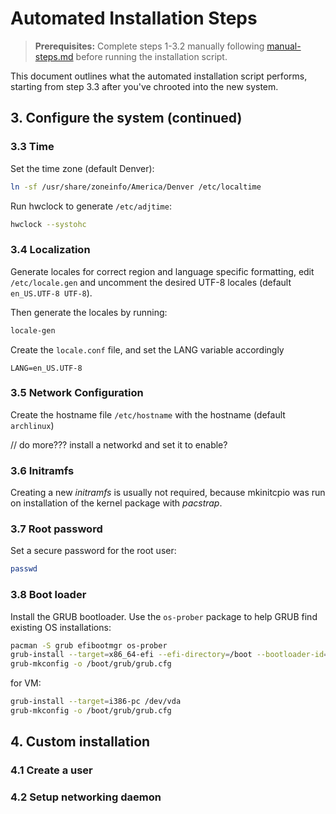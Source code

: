 # Automated Installation Steps

> **Prerequisites:** Complete steps 1-3.2 manually following [manual-steps.md](manual-steps.md) before running the installation script.

This document outlines what the automated installation script performs, starting from step 3.3 after you've chrooted into the new system.

## 3. Configure the system (continued)

### 3.3 Time

Set the time zone (default Denver):

```bash
ln -sf /usr/share/zoneinfo/America/Denver /etc/localtime
```

Run hwclock to generate `/etc/adjtime`:

```bash
hwclock --systohc
```

### 3.4 Localization

Generate locales for correct region and language specific formatting, edit `/etc/locale.gen` and uncomment the desired UTF-8 locales (default `en_US.UTF-8 UTF-8`).

Then generate the locales by running:

```bash
locale-gen
```

Create the `locale.conf` file, and set the LANG variable accordingly

```
LANG=en_US.UTF-8
```

### 3.5 Network Configuration

Create the hostname file `/etc/hostname` with the hostname (default `archlinux`)

// do more??? install a networkd and set it to enable?

### 3.6 Initramfs

Creating a new _initramfs_ is usually not required, because mkinitcpio was run on installation of the kernel package with _pacstrap_.

### 3.7 Root password

Set a secure password for the root user:

```bash
passwd
```

### 3.8 Boot loader

Install the GRUB bootloader. Use the `os-prober` package to help GRUB find existing OS installations:

```bash
pacman -S grub efibootmgr os-prober
grub-install --target=x86_64-efi --efi-directory=/boot --bootloader-id=GRUB
grub-mkconfig -o /boot/grub/grub.cfg
```

for VM:

```bash
grub-install --target=i386-pc /dev/vda
grub-mkconfig -o /boot/grub/grub.cfg
```

## 4. Custom installation

### 4.1 Create a user

### 4.2 Setup networking daemon
